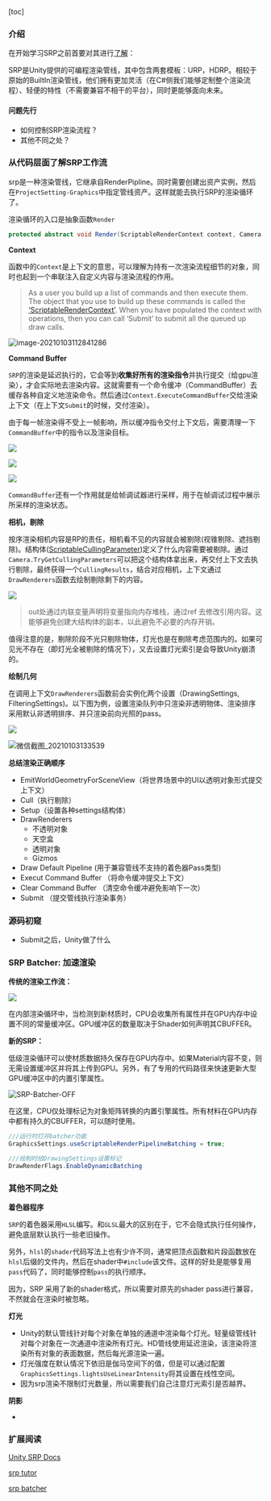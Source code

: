 [toc]

### 介绍

在开始学习SRP之前首要对其进行[了解](https://www.cnblogs.com/Jaysonhome/p/12900808.html)：

SRP是Unity提供的可编程渲染管线，其中包含两套模板：URP，HDRP。相较于原始的BuiltIn渲染管线，他们拥有更加灵活（在C#侧我们能够定制整个渲染流程）、轻便的特性（不需要兼容不相干的平台），同时更能够面向未来。

#### 问题先行

- 如何控制SRP渲染流程？
- 其他不同之处？

### 从代码层面了解SRP工作流

srp是一种渲染管线，它继承自RenderPipline。同时需要创建出资产实例，然后在`ProjectSetting-Graphics`中指定管线资产。这样就能去执行SRP的渲染循环了。

渲染循环的入口是抽象函数`Render`

```C#
protected abstract void Render(ScriptableRenderContext context, Camera[] cameras);
```

**Context**

函数中的`Context`是上下文的意思，可以理解为持有一次渲染流程细节的对象，同时也起到一个串联注入自定义内容与渲染流程的作用。

> As a user you build up a list of commands and then execute them. The object that you use to build up these commands is called the [‘ScriptableRenderContext’](https://docs.unity3d.com/ScriptReference/Experimental.Rendering.ScriptableRenderContext.html). When you have populated the context with operations, then you can call ‘Submit’ to submit all the queued up draw calls.

![image-20210103112841286](img\ScriptableRenderContext.png)

**Command Buffer**

`SRP`的渲染是延迟执行的，它会等到**收集好所有的渲染指令**并执行提交（给gpu渲染），才会实际地去渲染内容。这就需要有一个命令缓冲（CommandBuffer）去缓存各种自定义地渲染命令。然后通过`Context.ExecuteCommandBuffer`交给渲染上下文（在上下文`Submit`的时候，交付渲染）。

由于每一帧渲染得不受上一帧影响，所以缓冲指令交付上下文后，需要清理一下`CommandBuffer`中的指令以及渲染目标。

![](img\微信图片_20210103130347.jpg)

![](img\微信图片_20210103130249.jpg)

![](img\微信图片_20210103130326.jpg)

`CommandBuffer`还有一个作用就是给帧调试器进行采样，用于在帧调试过程中展示所采样的渲染状态。

**相机，剔除**

按序渲染相机内容是RP的责任，相机看不见的内容就会被剔除(视锥剔除、遮挡剔除)。结构体([ScriptableCullingParameter](https://docs.unity3d.com/2019.4/Documentation/ScriptReference/Rendering.ScriptableCullingParameters.html))定义了什么内容需要被剔除。通过`Camera.TryGetCullingParameters`可以把这个结构体拿出来，再交付上下文去执行剔除，最终获得一个`CullingResults`，结合对应相机，上下文通过`DrawRenderers`函数去绘制剔除剩下的内容。

![](img\微信截图_20210103131205.png)

>out处通过内联变量声明将变量指向内存堆栈，通过ref 去修改引用内容。这能够避免创建大结构体的副本，以此避免不必要的内存开销。

值得注意的是，剔除阶段不光只剔除物体，灯光也是在剔除考虑范围内的。如果可见光不存在（即灯光全被剔除的情况下），又去设置灯光索引是会导致Unity崩溃的。

**绘制几何**

在调用上下文`DrawRenderers`函数前会实例化两个设置（DrawingSettings, FilteringSettings)。以下图为例，设置渲染队列中只渲染非透明物体、渲染排序采用默认非透明排序、并只渲染前向光照的pass。

![](img\微信截图_20210103133521.png)

![微信截图_20210103133539](img\微信截图_20210103133539.png)

**总结渲染正确顺序**

- EmitWorldGeometryForSceneView（将世界场景中的UI以透明对象形式提交上下文）
- Cull（执行剔除）
- Setup（设置各种settings结构体）
- DrawRenderers
  - 不透明对象
  - 天空盒
  - 透明对象
  - Gizmos
- Draw Default Pipeline (用于兼容管线不支持的着色器Pass类型)
- Execut Command Buffer （将命令缓冲提交上下文）
- Clear Command Buffer （清空命令缓冲避免影响下一次）
- Submit （提交管线执行渲染事务）

### 源码初窥

- Submit之后，Unity做了什么

### SRP Batcher: 加速渲染

**传统的渲染工作流：**

![](img\SRPBatch.png)

在内部渲染循环中，当检测到新材质时，CPU会收集所有属性并在GPU内存中设置不同的常量缓冲区。GPU缓冲区的数量取决于Shader如何声明其CBUFFER。

**新的SRP：**

低级渲染循环可以使材质数据持久保存在GPU内存中。如果Material内容不变，则无需设置缓冲区并将其上传到GPU。另外，有了专用的代码路径来快速更新大型GPU缓冲区中的内置引擎属性。

![SRP-Batcher-OFF](img\SRP-Batcher-OFF.png)

在这里，CPU仅处理标记为对象矩阵转换的内置引擎属性。所有材料在GPU内存中都有持久的CBUFFER，可以随时使用。

```c#
///运行时打开batcher功能
GraphicsSettings.useScriptableRenderPipelineBatching = true;

///绘制时给DrawingSettings设置标记
DrawRenderFlags.EnableDynamicBatching
```

### 其他不同之处

**着色器程序**

`SRP`的着色器采用`HLSL`编写。和`GLSL`最大的区别在于，它不会隐式执行任何操作，避免底层默认执行一些老旧操作。

另外，`hlsl`的`shader`代码写法上也有少许不同，通常把顶点函数和片段函数放在`hlsl`后缀的文件内，然后在shader中`#include`该文件。这样的好处是能够复用`pass`代码了，同时能够控制`pass`的执行顺序。

因为，SRP 采用了新的shader格式，所以需要对原先的shader pass进行兼容，不然就会在渲染时被忽略。

**灯光**

- Unity的默认管线针对每个对象在单独的通道中渲染每个灯光。轻量级管线针对每个对象在一次通道中渲染所有灯光。HD管线使用延迟渲染，该渲染将渲染所有对象的表面数据，然后每光源渲染一遍。
- 灯光强度在默认情况下依旧是伽马空间下的值，但是可以通过配置`GraphicsSettings.lightsUseLinearIntensity`将其设置在线性空间。
- 因为srp渲染不限制灯光数量，所以需要我们自己注意灯光索引是否越界。

**阴影**

- 

### 扩展阅读

[Unity SRP Docs](https://blogs.unity3d.com/2018/01/31/srp-overview/)

[srp tutor](https://mp.weixin.qq.com/mp/appmsgalbum?__biz=MzIxMzgzMzQxOA==&action=getalbum&album_id=1448409828501848064&scene=173&from_msgid=2247487543&from_itemidx=1&count=3&uin=&key=&devicetype=Windows+10+x64&version=63010029&lang=zh_CN&ascene=0&fontgear=2)

[srp batcher](https://blogs.unity3d.com/2019/02/28/srp-batcher-speed-up-your-rendering/)